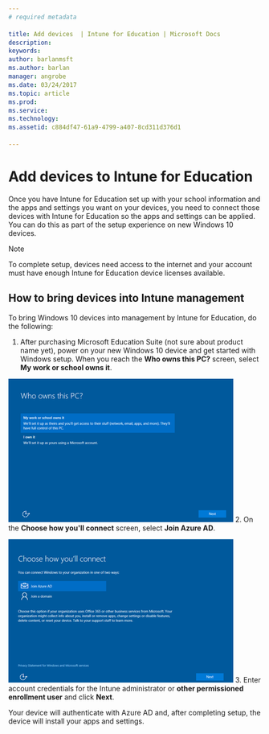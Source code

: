 ```yaml
---
# required metadata

title: Add devices  | Intune for Education | Microsoft Docs
description:
keywords:
author: barlanmsft
ms.author: barlan
manager: angrobe
ms.date: 03/24/2017
ms.topic: article
ms.prod:
ms.service:
ms.technology:
ms.assetid: c884df47-61a9-4799-a407-8cd311d376d1

---
```


# Add devices to Intune for Education

Once you have Intune for Education set up with your school information and the apps and settings you want on your devices, you need to connect those devices with Intune for Education so the apps and settings can be applied. You can do this as part of the setup experience on new Windows 10 devices.

> [!NOTE]
> To complete setup, devices need access to the internet and your account must have enough Intune for Education device licenses available.

## How to bring devices into Intune management

To bring Windows 10 devices into management by Intune for Education, do the following:
1. After purchasing Microsoft Education Suite (not sure about product name yet), power on your new Windows 10 device and get started with Windows setup. When you reach the **Who owns this PC?** screen, select **My work or school owns it**.

  ![Screenshot of the "Who owns this PC?" screen in Windows setup](../media/who-owns-this-pc.png)
2. On the **Choose how you'll connect** screen, select **Join Azure AD**.

  ![Screenshot of the "Choose how you connect" screen in Windows setup](../media/how-you-connect-pc.png)
3. Enter account credentials for the Intune administrator or **other permissioned enrollment user** and click **Next**.

Your device will authenticate with Azure AD and, after completing setup, the device will install your apps and settings.



><!-- [&larr; **Add apps**](.\add-apps.md)    [**Install apps** &rarr;](.\install-apps.md)  -->
